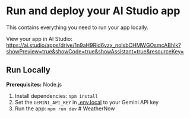 # Run and deploy your AI Studio app

This contains everything you need to run your app locally.

View your app in AI Studio: https://ai.studio/apps/drive/1n9aH9Rld6vzx_noIsbCHMWGOsmcABhlk?showPreview=true&showCode=true&showAssistant=true&resourceKey=

## Run Locally

**Prerequisites:**  Node.js


1. Install dependencies:
   `npm install`
2. Set the `GEMINI_API_KEY` in [.env.local](.env.local) to your Gemini API key
3. Run the app:
   `npm run dev`
#   W e a t h e r N o w  
 